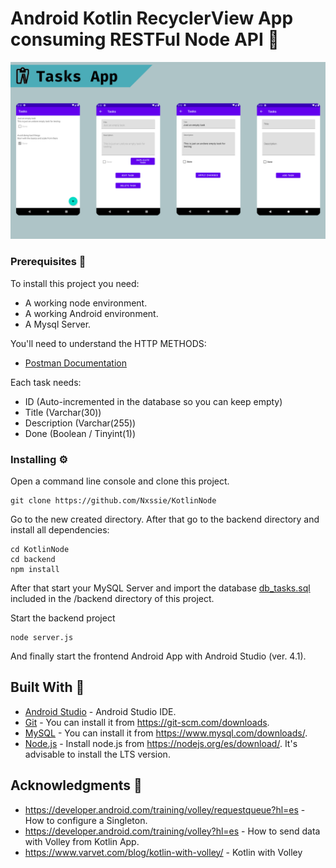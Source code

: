 # Android Kotlin RecyclerView App consuming RESTFul Node API :iphone:

![alt text](https://github.com/Nxssie/KotlinNode/blob/master/AppFlow.png)

### Prerequisites :notebook:

To install this project you need:
* A working node environment.
* A working Android environment.
* A Mysql Server.

You'll need to understand the HTTP METHODS:
* [Postman Documentation](https://documenter.getpostman.com/view/13039694/TVYF8Jio)

Each task needs:
* ID (Auto-incremented in the database so you can keep empty)
* Title (Varchar(30))
* Description (Varchar(255))
* Done (Boolean / Tinyint(1))

### Installing :gear:

Open a command line console and clone this project.

```
git clone https://github.com/Nxssie/KotlinNode
```

Go to the new created directory. After that go to the backend directory and install all dependencies:

```
cd KotlinNode
cd backend
npm install
```

After that start your MySQL Server and import the database [db_tasks.sql](https://github.com/Nxssie/KotlinNode/blob/master/backend/db_tasks.sql) included in the /backend directory of this project.

Start the backend project

```
node server.js
```

And finally start the frontend Android App with Android Studio (ver. 4.1).

## Built With :wrench:

* [Android Studio](https://developer.android.com/studio?hl=es) - Android Studio IDE.
* [Git](https://git-scm.com) - You can install it from https://git-scm.com/downloads.
* [MySQL](https://www.mysql.com) - You can install it from https://www.mysql.com/downloads/.
* [Node.js](https://nodejs.org) - Install node.js from https://nodejs.org/es/download/. It's advisable to install the LTS version.

## Acknowledgments :paperclip:

* https://developer.android.com/training/volley/requestqueue?hl=es - How to configure a Singleton.
* https://developer.android.com/training/volley?hl=es - How to send data with Volley from Kotlin App.
* https://www.varvet.com/blog/kotlin-with-volley/ - Kotlin with Volley